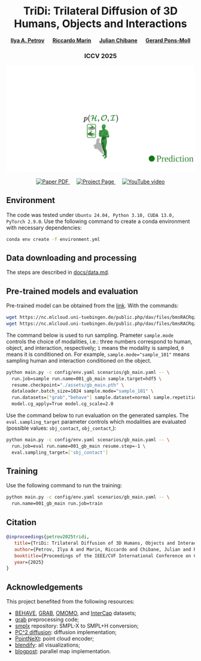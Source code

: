 <!-- HEADER -->
<p align="center">
    <h1 align="center">TriDi: Trilateral Diffusion of 3D Humans, Objects and Interactions</h1>
    <!-- authors -->
    <p align="center">
        <a href="https://virtualhumans.mpi-inf.mpg.de/people/Petrov.html"><b>Ilya A. Petrov</b></a>
        &emsp;
        <a href="https://riccardomarin.github.io/"><b>Riccardo Marin</b></a>
        &emsp;
        <a href="https://virtualhumans.mpi-inf.mpg.de/people/Chibane.html"><b>Julian Chibane</b></a>
        &emsp;
        <a href="https://virtualhumans.mpi-inf.mpg.de/people/pons-moll.html"><b>Gerard Pons-Moll</b></a>
    </p>
    <!-- conference -->
    <h3 align="center">ICCV 2025</h3>
    <!-- teaser -->
    <p align="center">
        <img src="assets/petrov25tridi.gif" alt="Project Teaser" width="600px">
    </p>
    <!-- badges -->
    <p align="center">
        <a href="https://arxiv.org/abs/2412.06334">
            <img src="https://img.shields.io/badge/arXiv-2412.06334-b31b1b.svg?style=for-the-badge" alt="Paper PDF">
        </a>
        &emsp;
        <a href="https://virtualhumans.mpi-inf.mpg.de/tridi/">
            <img src="https://img.shields.io/badge/Project-Page-blue?style=for-the-badge&logo=Google%20chrome&logoColor=white" alt="Project Page">
        </a>
        &emsp;
        <a href="https://youtu.be/_UHLfbgGCbI">
            <img src="https://img.shields.io/badge/YouTube-video-black?style=for-the-badge&logo=youtube&logoColor=white&labelColor=FF0000&color=black" alt="YouTube video">
        </a>
    </p>
</p>


## Environment
The code was tested under `Ubuntu 24.04, Python 3.10, CUDA 13.0, PyTorch 2.9.0`.
Use the following command to create a conda environment with necessary dependencies:
```bash
conda env create -f environment.yml
```

## Data downloading and processing
The steps are described in [docs/data.md](./docs/data.md).


## Pre-trained models and evaluation
Pre-trained model can be obtained from the [link](https://nc.mlcloud.uni-tuebingen.de/index.php/s/bmsRACRqzCQ4QPq). 
With the commands:
```bash
wget https://nc.mlcloud.uni-tuebingen.de/public.php/dav/files/bmsRACRqzCQ4QPq/gb_main.pth -O ./assets/gb_main.pth
wget https://nc.mlcloud.uni-tuebingen.de/public.php/dav/files/bmsRACRqzCQ4QPq/gb_contacts.pth -O ./assets/gb_contacts.pth
```

The command below is used to run sampling. Prameter `sample.mode` controls the choice of modalities, i.e.:
three numbers correspond to human, object, and interaction, respectively; 
`1` means the modality is sampled, `0` means it is conditioned on. 
For example, `sample.mode="sample_101"` means sampling human and interaction conditioned on the object.
```bash
python main.py -c config/env.yaml scenarios/gb_main.yaml -- \
  run.job=sample run.name=001_gb_main sample.target=hdf5 \
  resume.checkpoint="./assets/gb_main.pth" \
  dataloader.batch_size=1024 sample.mode="sample_101" \
  run.datasets=["grab","behave"] sample.dataset=normal sample.repetitions=3 \
  model.cg_apply=True model.cg_scale=2.0
```
Use the command below to run evaluation on the generated samples. The `eval.sampling_target` parameter controls 
which modalities are evaluated (possible values: `sbj_contact`, `obj_contact`,):
```bash
python main.py -c config/env.yaml scenarios/gb_main.yaml -- \
  run.job=eval run.name=001_gb_main resume.step=-1 \
  eval.sampling_target=['sbj_contact'] 
```

## Training
Use the following command to run the training:
```bash
python main.py -c config/env.yaml scenarios/gb_main.yaml -- \
  run.name=001_gb_main run.job=train
```


## Citation
```bibtex
@inproceedings{petrov2025tridi,
   title={TriDi: Trilateral Diffusion of 3D Humans, Objects and Interactions},
   author={Petrov, Ilya A and Marin, Riccardo and Chibane, Julian and Pons-Moll, Gerard},
   booktitle={Proceedings of the IEEE/CVF International Conference on Computer Vision},
   year={2025}
}
```


## Acknowledgements
This project benefited from the following resources:
* [BEHAVE](https://virtualhumans.mpi-inf.mpg.de/behave/license.html), [GRAB](https://grab.is.tue.mpg.de/), 
[OMOMO](https://github.com/lijiaman/omomo_release), and [InterCap](https://intercap.is.tue.mpg.de/) datasets;
* [grab](https://github.com/otaheri/GRAB) preprocessing code; 
* [smplx](https://github.com/vchoutas/smplx) repository: SMPL-X to SMPL+H conversion;
* [PC^2 diffusion](https://github.com/lukemelas/projection-conditioned-point-cloud-diffusion): diffusion implementation;
* [PointNeXt](https://github.com/guochengqian/PointNeXt): point cloud encoder;
* [blendify](https://github.com/ptrvilya/blendify/): all visualizations;
* [blogpost](http://danshiebler.com/2016-09-14-parallel-progress-bar/): parallel map implementation.
